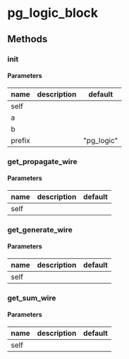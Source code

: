 # pg_logic_block




## Methods


### __init__




#### Parameters
name | description | default
--- | --- | ---
self |  | 
a |  | 
b |  | 
prefix |  | "pg_logic"





### get_propagate_wire




#### Parameters
name | description | default
--- | --- | ---
self |  | 





### get_generate_wire




#### Parameters
name | description | default
--- | --- | ---
self |  | 





### get_sum_wire




#### Parameters
name | description | default
--- | --- | ---
self |  | 




